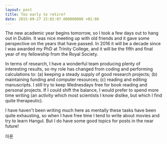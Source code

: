 ```yaml
---
layout: post
title: Too early to retire?
date: 2015-09-27 15:02:07.000000000 +01:00
---
```

<p>The new academic year begins tomorrow, so I took a few days out to hang out in Dublin. It was nice meeting up with old friends and it gave some perspective on the years that have passed. In 2016 it will be a decade since I was awarded my PhD at Trinity College, and it will be the fifth and final year of my fellowship from the Royal Society.</p>
<p>In terms of research, I have a wonderful team producing plenty of interesting results, so my role has changed from coding and performing calculations to: (a) keeping a steady supply of good research projects; (b) maintaining funding and computer resources; (c) reading and editing manuscripts. I still try to keep Wednesdays free for book reading and personal projects. If I could shift the balance, I would prefer to spend more time writing (an activity which most scientists I know dislike, but which I find quite therapeutic).</p>
<p>I have haven't been writing much here as mentally these tasks have been quite exhausting, so when I have free time I tend to write about movies and try to learn <span class="st">Hangul</span>. But I do have some good topics for posts in the near future!<span id="result_box" class="short_text" lang="ko"></span></p>
<p><span id="result_box" class="short_text" lang="ko"><span class="hps">아론</span></span></p>
